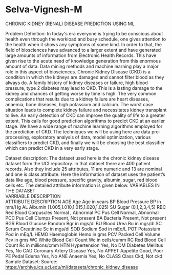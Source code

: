 # Selva-Vignesh-M
CHRONIC KIDNEY (RENAL) DISEASE PREDICTION USING ML

Problem Definition:
	In today's era everyone is trying to be conscious about health even through the workload and busy schedule, one gives attention to the health when it shows any symptoms of some kind. In order to that, the field of biosciences have advanced to a larger extent and have generated large amounts of information from Electronic Health Records. This have given rise to the acute need of knowledge generation from this enormous amount of data. Data mining methods and machine learning play a major role in this aspect of biosciences. Chronic Kidney Disease (CKD) is a condition in which the kidneys are damaged and cannot filter blood as they always do. A family history of kidney diseases or failure, high blood pressure, type 2 diabetes may lead to CKD. This is a lasting damage to the kidney and chances of getting worse by time is high. The very common complications that results due to a kidney failure are heart diseases, anaemia, bone diseases, high potassium and calcium. The worst case situation leads to complete kidney failure and necessitates kidney transplant to live. An early detection of CKD can improve the quality of life to a greater extent. This calls for good prediction algorithms to predict CKD at an earlier stage. We have a wide range of machine learning algorithms employed for the prediction of CKD. The techniques we will be using here are data pre-processing, exploratory analysis of data, model optimization, various classifiers to predict CKD, and finally we will be choosing the best classifier which can predict CKD in a very early stage. 

Dataset description:
	The dataset used here is the chronic kidney disease dataset form the UCI repository. In that dataset there are 400 patient records. Also they include 25 attributes, 11 are numeric and 13 are nominal and one is class attribute. Here the information of dataset uses the patient’s data like age, blood pressure, specific gravity, albumin, sugar, red blood cells etc. The detailed attribute information is given below. 
VARIABLES IN THE DATASET	
VARRIABLE DESCRIPTION	
ATTRIBUTE DESCRIPTION
AGE	Age	Age in years
BP	Blood Pressure	BP in mm/Hg
AL	Albumin	(1.005,1.010,1.015,1.020,1.025)
SU	Sugar	(0,1,2,3,4,5)
RBC	Red Blood Corpuscles	Normal , Abnormal
PC	Pus Cell	Normal, Abnormal
PCC	Pus Cell Clumps	Present, Not present
BA	Bacteria	Present, Not present
BGR	Blood Glucose Random	Bgr in mgs/dl
BU	Blood Urea	Bu in mgs/dl
SC	Serum Creatinine	Sc in mgs/dl
SOD	Sodium	Sod in mEq/L
POT	Potassium	Pod in mEq/L
HEMO	Haemoglobin	Hemo in gms
PCV	Packed Cell Volume	Pcv in gms
WC	White Blood Cell Count	Wc in cells/cumm
RC	Red Blood Cell Count	Rc in millions/cmm
HTN	Hypertension	Yes, No
DM	Diabetes Mellitus	Yes, No
CAD	Coronary Artery Disease	Yes, No
APPET	Appetite	Good, Poor
PE	Pedal Edema	Yes, No
ANE	Anaemia	Yes, No
CLASS	Class	Ckd, Not ckd
Sample Dataset:
Source: https://archive.ics.uci.edu/ml/datasets/chronic_kidney_disease
 


	


	
	


